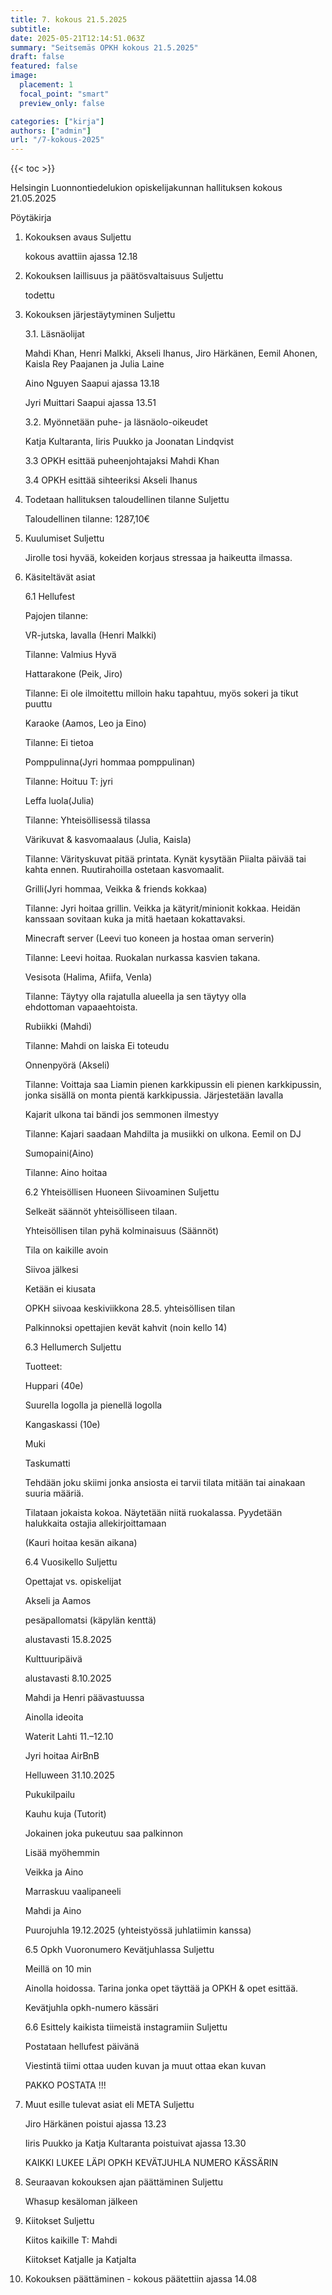 ```yaml
---
title: 7. kokous 21.5.2025
subtitle: 
date: 2025-05-21T12:14:51.063Z
summary: "Seitsemäs OPKH kokous 21.5.2025"
draft: false
featured: false
image:
  placement: 1
  focal_point: "smart"
  preview_only: false

categories: ["kirja"]
authors: ["admin"]
url: "/7-kokous-2025"
---
```

{{< toc >}}

Helsingin Luonnontiedelukion opiskelijakunnan hallituksen kokous 21.05.2025

Pöytäkirja


1. Kokouksen avaus Suljettu

	kokous avattiin ajassa 12.18

2. Kokouksen laillisuus ja päätösvaltaisuus Suljettu

	todettu

3. Kokouksen järjestäytyminen Suljettu

	3.1. Läsnäolijat

	Mahdi Khan, Henri Malkki, Akseli Ihanus, Jiro Härkänen, Eemil Ahonen, Kaisla Rey Paajanen ja Julia Laine

	Aino Nguyen Saapui ajassa 13.18

	Jyri Muittari Saapui ajassa 13.51

	3.2. Myönnetään puhe- ja läsnäolo-oikeudet

	Katja Kultaranta, Iiris Puukko ja Joonatan Lindqvist

	3.3 OPKH esittää puheenjohtajaksi Mahdi Khan

	3.4 OPKH esittää sihteeriksi Akseli Ihanus

4. Todetaan hallituksen taloudellinen tilanne Suljettu

	Taloudellinen tilanne: 1287,10€

5. Kuulumiset Suljettu

	Jirolle tosi hyvää, kokeiden korjaus stressaa ja haikeutta ilmassa.

6. Käsiteltävät asiat

	6.1 Hellufest 

	Pajojen tilanne:

	VR-jutska, lavalla (Henri Malkki)
	
	Tilanne: Valmius Hyvä
	
	Hattarakone (Peik, Jiro)
	
	Tilanne: Ei ole ilmoitettu milloin haku tapahtuu, myös  sokeri	ja tikut puuttu
	
	Karaoke (Aamos, Leo ja Eino)
	
	Tilanne: Ei tietoa
	
	Pomppulinna(Jyri hommaa pomppulinan) 
	
	Tilanne: Hoituu T: jyri
	
	Leffa luola(Julia)
	
	Tilanne: Yhteisöllisessä tilassa 
	
	Värikuvat & kasvomaalaus (Julia, Kaisla)
	
	Tilanne: Värityskuvat pitää printata. Kynät kysytään Piialta päivää tai kahta ennen. Ruutirahoilla ostetaan kasvomaalit.
	
	Grilli(Jyri hommaa, Veikka & friends kokkaa)
	
	Tilanne: Jyri hoitaa grillin. Veikka ja kätyrit/minionit kokkaa. Heidän kanssaan sovitaan kuka ja mitä haetaan kokattavaksi.
	
	Minecraft server (Leevi tuo koneen ja hostaa oman serverin)
	
	Tilanne: Leevi hoitaa. Ruokalan nurkassa kasvien takana.
	
	Vesisota (Halima, Afiifa, Venla)
	
	Tilanne: Täytyy olla rajatulla alueella ja sen täytyy olla 	
	ehdottoman vapaaehtoista.
	
	Rubiikki (Mahdi)
	
	Tilanne: Mahdi on laiska Ei toteudu
	
	Onnenpyörä (Akseli)
	
	Tilanne: Voittaja saa Liamin pienen karkkipussin eli pienen 
	karkkipussin, jonka sisällä on monta pientä karkkipussia. Järjestetään lavalla
	
	Kajarit ulkona tai bändi jos semmonen ilmestyy
	
	Tilanne: Kajari saadaan Mahdilta ja musiikki on ulkona. Eemil on DJ
	
	Sumopaini(Aino)
	
	Tilanne: Aino hoitaa


	6.2 Yhteisöllisen Huoneen Siivoaminen Suljettu

	Selkeät säännöt yhteisölliseen tilaan. 

	Yhteisöllisen tilan pyhä kolminaisuus (Säännöt)

	Tila on kaikille avoin

	Siivoa jälkesi
	
	Ketään ei kiusata

	OPKH siivoaa keskiviikkona 28.5. yhteisöllisen tilan
	
	Palkinnoksi opettajien kevät kahvit (noin kello 14)

	6.3 Hellumerch Suljettu

	Tuotteet:

	Huppari (40e)
	
	Suurella logolla ja pienellä logolla
	
	Kangaskassi (10e)
	
	Muki
	
	Taskumatti 
	
	Tehdään joku skiimi jonka ansiosta ei tarvii tilata mitään tai ainakaan suuria määriä.
	
	Tilataan jokaista kokoa. Näytetään niitä ruokalassa. Pyydetään halukkaita ostajia allekirjoittamaan
	
	(Kauri hoitaa kesän aikana)

	6.4 Vuosikello Suljettu

	Opettajat vs. opiskelijat
	
	Akseli ja Aamos
	
	pesäpallomatsi (käpylän kenttä)
	
	alustavasti 15.8.2025
	
	Kulttuuripäivä 
	
	alustavasti 8.10.2025
	
	Mahdi ja Henri päävastuussa
	
	Ainolla ideoita
	
	Waterit Lahti 11.–12.10
	
	Jyri hoitaa AirBnB
	
	Helluween 31.10.2025
	
	Pukukilpailu
	
	Kauhu kuja (Tutorit)
	
	Jokainen joka pukeutuu saa palkinnon
	
	Lisää myöhemmin
	
	Veikka ja Aino
	
	Marraskuu vaalipaneeli
	
	Mahdi ja Aino

	Puurojuhla 19.12.2025
	(yhteistyössä juhlatiimin kanssa)

	6.5 Opkh Vuoronumero Kevätjuhlassa Suljettu

	Meillä on 10 min

	Ainolla hoidossa. Tarina jonka opet täyttää ja OPKH & opet esittää.

	Kevätjuhla opkh-numero kässäri

	6.6 Esittely kaikista tiimeistä instagramiin Suljettu

	Postataan hellufest päivänä
	
	Viestintä tiimi ottaa uuden kuvan ja muut ottaa ekan kuvan

	PAKKO POSTATA !!!

7. Muut esille tulevat asiat eli META Suljettu

	Jiro Härkänen poistui ajassa 13.23

	Iiris Puukko ja Katja Kultaranta poistuivat ajassa 13.30

	KAIKKI LUKEE LÄPI OPKH KEVÄTJUHLA NUMERO KÄSSÄRIN

8. Seuraavan kokouksen ajan päättäminen Suljettu

	Whasup kesäloman jälkeen

9. Kiitokset Suljettu

	Kiitos kaikille T: Mahdi 

	Kiitokset Katjalle ja Katjalta

10. Kokouksen päättäminen - kokous päätettiin ajassa 14.08


